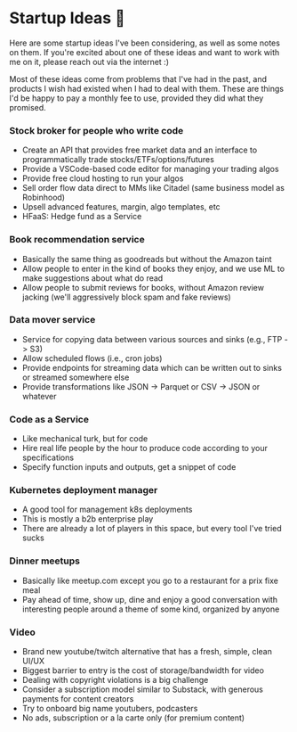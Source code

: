 # Startup Ideas 🤔

Here are some startup ideas I've been considering, as well as some notes on them. If you're excited about one of these ideas and want to work with me on it, please reach out via the internet :)

Most of these ideas come from problems that I've had in the past, and products I wish had existed when I had to deal with them. These are things I'd be happy to pay a monthly fee to use, provided they did what they promised.

### Stock broker for people who write code

* Create an API that provides free market data and an interface to programmatically trade stocks/ETFs/options/futures
* Provide a VSCode-based code editor for managing your trading algos
* Provide free cloud hosting to run your algos
* Sell order flow data direct to MMs like Citadel (same business model as Robinhood)
* Upsell advanced features, margin, algo templates, etc
* HFaaS: Hedge fund as a Service

### Book recommendation service

* Basically the same thing as goodreads but without the Amazon taint
* Allow people to enter in the kind of books they enjoy, and we use ML to make suggestions about what do read
* Allow people to submit reviews for books, without Amazon review jacking (we'll aggressively block spam and fake reviews)

### Data mover service

* Service for copying data between various sources and sinks (e.g., FTP -> S3)
* Allow scheduled flows (i.e., cron jobs)
* Provide endpoints for streaming data which can be written out to sinks or streamed somewhere else
* Provide transformations like JSON -> Parquet or CSV -> JSON or whatever

### Code as a Service

* Like mechanical turk, but for code
* Hire real life people by the hour to produce code according to your specifications
* Specify function inputs and outputs, get a snippet of code

### Kubernetes deployment manager

* A good tool for management k8s deployments
* This is mostly a b2b enterprise play
* There are already a lot of players in this space, but every tool I've tried sucks

### Dinner meetups

* Basically like meetup.com except you go to a restaurant for a prix fixe meal
* Pay ahead of time, show up, dine and enjoy a good conversation with interesting people around a theme of some kind, organized by anyone 

### Video

* Brand new youtube/twitch alternative that has a fresh, simple, clean UI/UX
* Biggest barrier to entry is the cost of storage/bandwidth for video
* Dealing with copyright violations is a big challenge
* Consider a subscription model similar to Substack, with generous payments for content creators
* Try to onboard big name youtubers, podcasters
* No ads, subscription or a la carte only (for premium content)

